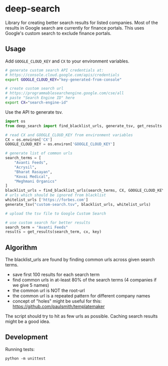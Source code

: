 # deep-search

Library for creating better search results for listed companies. Most of the results in Google search are currently for finance portals. This uses Google's custom search to exclude finance portals.


## Usage

Add `GOOGLE_CLOUD_KEY` and `CX` to your environment variables.

```bash
# generate custom search API credentials at:
# https://console.cloud.google.com/apis/credentials
export GOOGLE_CLOUD_KEY="key-generated-from-console"

# create custom search url
# https://programmablesearchengine.google.com/cse/all
# paste "Search Engine ID" here
export CX="search-engine-id"
```

Use the API to generate tsv.

```python
import os
from deep_search import find_blacklist_urls, generate_tsv, get_results

# read CX and GOOGLE_CLOUD_KEY from environment variables
CX = os.environ['CX']
GOOGLE_CLOUD_KEY = os.environ['GOOGLE_CLOUD_KEY']

# generate list of common urls
search_terms = [
    "Avanti Feeds", 
    "Acrysil", 
    "Bharat Rasayan", 
    "Kovai Medical", 
    "Meghmani Organics"
]
blacklist_urls = find_blacklist_urls(search_terms, CX, GOOGLE_CLOUD_KEY)
# urls which should be ignored from blacklist
whitelist_urls ['https://forbes.com']
generate_tsv("custom-search.tsv", blacklist_urls, whitelist_urls)

# upload the tsv file to Google Custom Search

# use custom search for better results
search_term = "Avanti Feeds"
results = get_results(search_term, cx, key)
```

## Algorithm

The blacklist_urls are found by finding common urls across given search terms.

- save first 100 results for each search term
- find common urls in at-least 80% of the search terms (4 companies if we give 5 names)
- the common url is NOT the root-url
- the common url is a repeated pattern for different company names
- concept of "holes" might be useful for this: https://github.com/paulsmith/templatemaker

The script should try to hit as few urls as possible. Caching search results might be a good idea.


## Development

Running tests:

```
python -m unittest
```